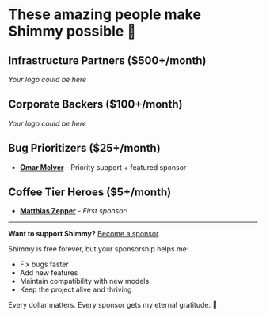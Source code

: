 # These amazing people make Shimmy possible 🙏

## Infrastructure Partners ($500+/month)
*Your logo could be here*

## Corporate Backers ($100+/month)
*Your logo could be here*

## Bug Prioritizers ($25+/month)
- **[Omar McIver](https://github.com/omarmciver)** - Priority support + featured sponsor

## Coffee Tier Heroes ($5+/month)
- **[Matthias Zepper](https://github.com/MatthiasZepper)** - *First sponsor!*

---

**Want to support Shimmy?** [Become a sponsor](https://github.com/sponsors/Michael-A-Kuykendall)

Shimmy is free forever, but your sponsorship helps me:
- Fix bugs faster
- Add new features
- Maintain compatibility with new models
- Keep the project alive and thriving

Every dollar matters. Every sponsor gets my eternal gratitude. 🚀
